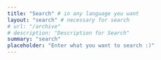 ```yaml
---
title: "Search" # in any language you want
layout: "search" # necessary for search
# url: "/archive"
# description: "Description for Search"
summary: "search"
placeholder: "Enter what you want to search :)"
---
```

